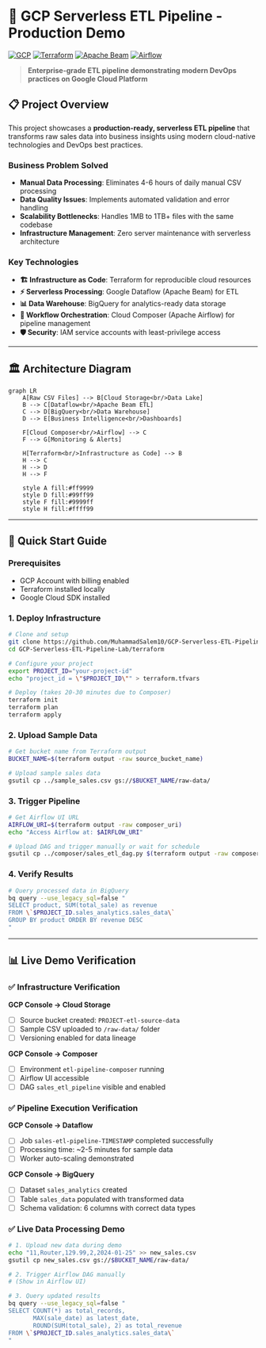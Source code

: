 # 🚀 GCP Serverless ETL Pipeline - Production Demo

[![GCP](https://img.shields.io/badge/Google%20Cloud-4285F4?logo=google-cloud&logoColor=white)](https://cloud.google.com/)
[![Terraform](https://img.shields.io/badge/Terraform-623CE4?logo=terraform&logoColor=white)](https://terraform.io/)
[![Apache Beam](https://img.shields.io/badge/Apache%20Beam-FF6B35?logo=apache&logoColor=white)](https://beam.apache.org/)
[![Airflow](https://img.shields.io/badge/Apache%20Airflow-017CEE?logo=apache-airflow&logoColor=white)](https://airflow.apache.org/)

> **Enterprise-grade ETL pipeline demonstrating modern DevOps practices on Google Cloud Platform**

## 📋 Project Overview

This project showcases a **production-ready, serverless ETL pipeline** that transforms raw sales data into business insights using modern cloud-native technologies and DevOps best practices.

### Business Problem Solved
- **Manual Data Processing**: Eliminates 4-6 hours of daily manual CSV processing
- **Data Quality Issues**: Implements automated validation and error handling
- **Scalability Bottlenecks**: Handles 1MB to 1TB+ files with the same codebase
- **Infrastructure Management**: Zero server maintenance with serverless architecture

### Key Technologies
- **🏗️ Infrastructure as Code**: Terraform for reproducible cloud resources
- **⚡ Serverless Processing**: Google Dataflow (Apache Beam) for ETL
- **📊 Data Warehouse**: BigQuery for analytics-ready data storage
- **🔄 Workflow Orchestration**: Cloud Composer (Apache Airflow) for pipeline management
- **🛡️ Security**: IAM service accounts with least-privilege access

---

## 🏛️ Architecture Diagram

```mermaid
graph LR
    A[Raw CSV Files] --> B[Cloud Storage<br/>Data Lake]
    B --> C[Dataflow<br/>Apache Beam ETL]
    C --> D[BigQuery<br/>Data Warehouse]
    D --> E[Business Intelligence<br/>Dashboards]
    
    F[Cloud Composer<br/>Airflow] --> C
    F --> G[Monitoring & Alerts]
    
    H[Terraform<br/>Infrastructure as Code] --> B
    H --> C
    H --> D
    H --> F
    
    style A fill:#ff9999
    style D fill:#99ff99
    style F fill:#9999ff
    style H fill:#ffff99
```

---

## 🚀 Quick Start Guide

### Prerequisites
- GCP Account with billing enabled
- Terraform installed locally
- Google Cloud SDK installed

### 1. Deploy Infrastructure
```bash
# Clone and setup
git clone https://github.com/MuhammadSalem10/GCP-Serverless-ETL-Pipeline-Lab.git
cd GCP-Serverless-ETL-Pipeline-Lab/terraform

# Configure your project
export PROJECT_ID="your-project-id"
echo "project_id = \"$PROJECT_ID\"" > terraform.tfvars

# Deploy (takes 20-30 minutes due to Composer)
terraform init
terraform plan
terraform apply
```

### 2. Upload Sample Data
```bash
# Get bucket name from Terraform output
BUCKET_NAME=$(terraform output -raw source_bucket_name)

# Upload sample sales data
gsutil cp ../sample_sales.csv gs://$BUCKET_NAME/raw-data/
```

### 3. Trigger Pipeline
```bash
# Get Airflow UI URL
AIRFLOW_URI=$(terraform output -raw composer_uri)
echo "Access Airflow at: $AIRFLOW_URI"

# Upload DAG and trigger manually or wait for schedule
gsutil cp ../composer/sales_etl_dag.py $(terraform output -raw composer_dag_gcs_prefix)/
```

### 4. Verify Results
```bash
# Query processed data in BigQuery
bq query --use_legacy_sql=false "
SELECT product, SUM(total_sale) as revenue 
FROM \`$PROJECT_ID.sales_analytics.sales_data\` 
GROUP BY product ORDER BY revenue DESC
"
```

---

## 📊 Live Demo Verification

### ✅ Infrastructure Verification
**GCP Console → Cloud Storage**
- [ ] Source bucket created: `PROJECT-etl-source-data`
- [ ] Sample CSV uploaded to `/raw-data/` folder
- [ ] Versioning enabled for data lineage

**GCP Console → Composer**
- [ ] Environment `etl-pipeline-composer` running
- [ ] Airflow UI accessible
- [ ] DAG `sales_etl_pipeline` visible and enabled

### ✅ Pipeline Execution Verification
**GCP Console → Dataflow**
- [ ] Job `sales-etl-pipeline-TIMESTAMP` completed successfully
- [ ] Processing time: ~2-5 minutes for sample data
- [ ] Worker auto-scaling demonstrated

**GCP Console → BigQuery**
- [ ] Dataset `sales_analytics` created
- [ ] Table `sales_data` populated with transformed data
- [ ] Schema validation: 6 columns with correct data types

### ✅ Live Data Processing Demo
```bash
# 1. Upload new data during demo
echo "11,Router,129.99,2,2024-01-25" >> new_sales.csv
gsutil cp new_sales.csv gs://$BUCKET_NAME/raw-data/

# 2. Trigger Airflow DAG manually
# (Show in Airflow UI)

# 3. Query updated results
bq query --use_legacy_sql=false "
SELECT COUNT(*) as total_records,
       MAX(sale_date) as latest_date,
       ROUND(SUM(total_sale), 2) as total_revenue
FROM \`$PROJECT_ID.sales_analytics.sales_data\`
"
```

